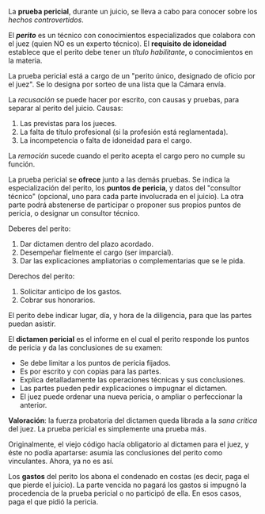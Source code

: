 La **prueba pericial**, durante un juicio, se lleva a cabo para conocer sobre los _hechos controvertidos_.

El **_perito_** es un técnico con conocimientos especializados que colabora con el juez (quien NO es un experto técnico). El **requisito de idoneidad** establece que el perito debe tener un _título habilitante_, o conocimientos en la materia.

La prueba pericial está a cargo de un "perito único, designado de oficio por el juez". Se lo designa por sorteo de una lista que la Cámara envía.

La _recusación_ se puede hacer por escrito, con causas y pruebas, para separar al perito del juicio. Causas:

1. Las previstas para los jueces.
2. La falta de título profesional (si la profesión está reglamentada).
3. La incompetencia o falta de idoneidad para el cargo.

La _remoción_ sucede cuando el perito acepta el cargo pero no cumple su función.

La prueba pericial se **ofrece** junto a las demás pruebas. Se indica la especialización del perito, los **puntos de pericia**, y datos del "consultor técnico" (opcional, uno para cada parte involucrada en el juicio). La otra parte podrá abstenerse de participar o proponer sus propios puntos de pericia, o designar un consultor técnico.

Deberes del perito:

1. Dar dictamen dentro del plazo acordado.
2. Desempeñar fielmente el cargo (ser imparcial).
3. Dar las explicaciones ampliatorias o complementarias que se le pida.

Derechos del perito:

1. Solicitar anticipo de los gastos.
2. Cobrar sus honorarios.

El perito debe indicar lugar, día, y hora de la diligencia, para que las partes puedan asistir.

El **dictamen pericial** es el informe en el cual el perito responde los puntos de pericia y da las conclusiones de su examen:

- Se debe limitar a los puntos de pericia fijados.
- Es por escrito y con copias para las partes.
- Explica detalladamente las operaciones técnicas y sus conclusiones.
- Las partes pueden pedir explicaciones o impugnar el dictamen.
- El juez puede ordenar una nueva pericia, o ampliar o perfeccionar la anterior.

**Valoración**: la fuerza probatoria del dictamen queda librada a la _sana crítica_ del juez. La prueba pericial es simplemente una prueba más.

Originalmente, el viejo código hacía obligatorio al dictamen para el juez, y éste no podía apartarse: asumía las conclusiones del perito como vinculantes. Ahora, ya no es así.

Los **gastos** del perito los abona el condenado en costas (es decir, paga el que pierde el juicio). La parte vencida no pagará los gastos si impugnó la procedencia de la prueba pericial o no participó de ella. En esos casos, paga el que pidió la pericia.
